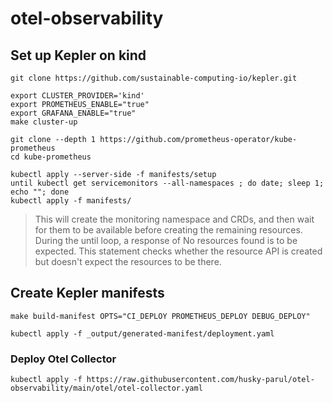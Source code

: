 # otel-observability

## Set up Kepler on kind

```
git clone https://github.com/sustainable-computing-io/kepler.git

export CLUSTER_PROVIDER='kind'
export PROMETHEUS_ENABLE="true"
export GRAFANA_ENABLE="true"
make cluster-up

git clone --depth 1 https://github.com/prometheus-operator/kube-prometheus
cd kube-prometheus

kubectl apply --server-side -f manifests/setup
until kubectl get servicemonitors --all-namespaces ; do date; sleep 1; echo ""; done
kubectl apply -f manifests/

```
> This will create the monitoring namespace and CRDs, and then wait for them to be available before creating the remaining resources. During the until loop, a response of No resources found is to be expected. This statement checks whether the resource API is created but doesn't expect the resources to be there.

## Create Kepler manifests

```
make build-manifest OPTS="CI_DEPLOY PROMETHEUS_DEPLOY DEBUG_DEPLOY"

kubectl apply -f _output/generated-manifest/deployment.yaml 

```

### Deploy Otel Collector

```
kubectl apply -f https://raw.githubusercontent.com/husky-parul/otel-observability/main/otel/otel-collector.yaml
```